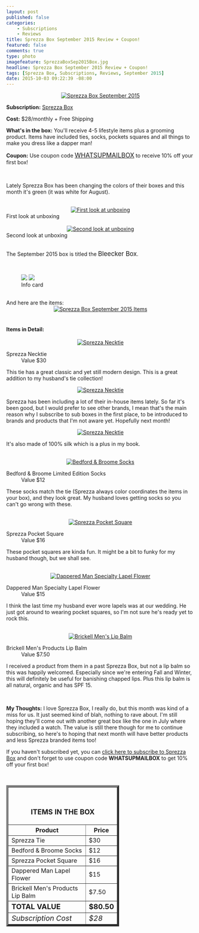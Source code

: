 ```yaml
---
layout: post
published: false
categories: 
    - Subscriptions
    - Reviews
title: Sprezza Box September 2015 Review + Coupon!
featured: false
comments: true
type: photo
imagefeature: SprezzaBoxSep2015Box.jpg
headline: Sprezza Box September 2015 Review + Coupon!
tags: [Sprezza Box, Subscriptions, Reviews, September 2015]
date: 2015-10-03 09:22:39 -08:00
---
```


<center><a href="http://www.sprezzabox.com?rfsn=103516.e98b8" target="_blank">
<img src="/images/SprezzaBoxSep2015Box.jpg" border="0" style="border:none;max-width:100%;" alt="Sprezza Box September 2015" />
</a></center>
<p><b>Subscription:</b> <a href="http://www.sprezzabox.com?rfsn=103516.e98b8" target="_blank">Sprezza Box</a></p>
<p><b>Cost:</b> $28/monthly + Free Shipping</p>
<p><b>What's in the box:</b> You'll receive 4-5 lifestyle items plus a grooming product. Items have included ties, socks, pockets squares and all things to make you dress like a dapper man!</p>
<p><b>Coupon:</b> Use coupon code <a href="http://www.sprezzabox.com?rfsn=103516.e98b8" target="_blank"><big>WHATSUPMAILBOX</big></a> to receive 10% off your first box!</p>
<br>

<p>Lately Sprezza Box has been changing the colors of their boxes and this month it's green (it was white for August).</p>
<br>

<center><a href="http://www.sprezzabox.com?rfsn=103516.e98b8" target="_blank">
<img src="/images/SprezzaBoxSep2015OpenBox.jpg" border="0" style="border:none;max-width:100%;" alt="First look at unboxing" />
</a></center>
<figcaption>First look at unboxing</figcaption>
<br>

<center><a href="http://www.sprezzabox.com?rfsn=103516.e98b8" target="_blank">
<img src="/images/SprezzaBoxSep2015OpenBox2.jpg" border="0" style="border:none;max-width:100%;" alt="Second look at unboxing" />
</a></center>
<figcaption>Second look at unboxing</figcaption>
<br>

<p>The September 2015 box is titled the <big>Bleecker Box</big>.</p>
<br>

<figure class="half">
        <img src='/images/SprezzaBoxAugust2015Info.jpg'>
        <img src='/images/SprezzaBoxAugust2015Info2.jpg'>
        <figcaption>Info card</figcaption>
</figure>

<br>

<DT>And here are the items:</DT>

<center><a href="http://www.sprezzabox.com?rfsn=103516.e98b8" target="_blank">
<img src="/images/SprezzaBoSep2015Items.jpg" border="0" style="border:none;max-width:100%;" alt="Sprezza Box September 2015 Items" />
</a></center>
<br>

<H4>Items in Detail:</H4>

<center><a href="http://www.sprezzabox.com?rfsn=103516.e98b8" target="_blank">
<img src="/images/SprezzaBoSep2015Tie.jpg" border="0" style="border:none;max-width:100%;" alt="Sprezza Necktie" />
</a></center>
<DL>
<DT>Sprezza Necktie</DT>
<DD>Value $30</DD>
</DL>

<p>This tie has a great classic and yet still modern design. This is a great addition to my husband's tie collection!<p>

<center><a href="http://www.sprezzabox.com?rfsn=103516.e98b8" target="_blank">
<img src="/images/SprezzaBoSep2015Tie2.jpg" border="0" style="border:none;max-width:100%;" alt="Sprezza Necktie" />
</a></center>

<p>Sprezza has been including a lot of their in-house items lately. So far it's been good, but I would prefer to see other brands, I mean that's the main reason why I subscribe to sub boxes in the first place, to be introduced to brands and products that I'm not aware yet. Hopefully next month!</p>

<center><a href="http://www.sprezzabox.com?rfsn=103516.e98b8" target="_blank">
<img src="/images/SprezzaBoSep2015Tie3.jpg" border="0" style="border:none;max-width:100%;" alt="Sprezza Necktie" />
</a></center>

<p>It's also made of 100% silk which is a plus in my book.</p>

<br>

<center><a href="http://www.sprezzabox.com?rfsn=103516.e98b8" target="_blank">
<img src="/images/SprezzaBoSep2015Socks.jpg" border="0" style="border:none;max-width:100%;" alt="Bedford & Broome Socks" />
</a></center>
<DL>
<DT>Bedford & Broome Limited Edition Socks</DT>
<DD>Value $12</DD>
</DL>

<p>These socks match the tie (Sprezza always color coordinates the items in your box), and they look great. My husband loves getting socks so you can't go wrong with these.</p>
<br>

<center><a href="http://www.sprezzabox.com?rfsn=103516.e98b8" target="_blank">
<img src="/images/SprezzaBoSep2015Square.jpg" border="0" style="border:none;max-width:100%;" alt="Sprezza Pocket Square" />
</a></center>
<DL>
<DT>Sprezza Pocket Square</DT>
<DD>Value $16</DD>
</DL>

<p>These pocket squares are kinda fun. It might be a bit to funky for my husband though, but we shall see.</p>
<br>

<center><a href="http://www.sprezzabox.com?rfsn=103516.e98b8" target="_blank">
<img src="/images/SprezzaBoSep2015Lapel.jpg" border="0" style="border:none;max-width:100%;" alt="Dappered Man Specialty Lapel Flower" />
</a></center>
<DL>
<DT>Dappered Man Specialty Lapel Flower</DT>
<DD>Value $15</DD>
</DL>

<p>I think the last time my husband ever wore lapels was at our wedding. He just got around to wearing pocket squares, so I'm not sure he's ready yet to rock this.</p>

<br>

<center><a href="http://www.sprezzabox.com?rfsn=103516.e98b8" target="_blank">
<img src="/images/SprezzaBoSep2015Lip.jpg" border="0" style="border:none;max-width:100%;" alt="Brickell Men's Lip Balm" />
</a></center>
<DL>
<DT>Brickell Men's Products Lip Balm</DT>
<DD>Value $7.50</DD>
</DL>

<p>I received a product from them in a past Sprezza Box, but not a lip balm so this was happily welcomed. Especially since we're entering Fall and Winter, this will definitely be useful for banishing chapped lips. Plus this lip balm is all natural, organic and has SPF 15.</p>
<br>

<p><i class="icon-exclamation-sign"></i><b> My Thoughts:</b> I love Sprezza Box, I really do, but this month was kind of a miss for us. It just seemed kind of blah, nothing to rave about. I'm still hoping they'll come out with another great box like the one in July where they included a watch. The value is still there though for me to continue subscribing, so here's to hoping that next month will have better products and less Sprezza branded items too!</p>

<p>If you haven't subscribed yet, you can <a href="http://www.sprezzabox.com?rfsn=103516.e98b8" target="_blank">click here to subscribe to Sprezza Box</a> and don't forget to use coupon code <b>WHATSUPMAILBOX</b> to get 10% off your first box!</p>
<br>

<TABLE  BORDER="5" style="width:60%">
   <TR>
      <TH COLSPAN="2">
         <H3><BR><center>ITEMS IN THE BOX</center></H3>
      </TH>
   </TR>
      <TH>Product</TH>
      <TH>Price</TH>
  <TR>
      <TD>Sprezza Tie</TD>
      <TD>$30</TD>
   </TR>
   <TR>
      <TD>Bedford & Broome Socks</TD>
      <TD>$12</TD>
   </TR>
    <TR>
      <TD>Sprezza Pocket Square</TD>
      <TD>$16</TD>
   </TR>
    <TR>
      <TD>Dappered Man Lapel Flower</TD>
      <TD>$15</TD>
   </TR>
    <TR>
      <TD>Brickell Men's Products Lip Balm</TD>
      <TD>$7.50</TD>
   </TR>
   <TR>
      <TD><b><big>TOTAL VALUE</big></b></TD>
      <TD><b><big>$80.50</big></b></TD>
   </TR>
   <TR>
      <TD><i><big>Subscription Cost</big></i></TD>
      <TD><i><big>$28</big></i></TD>
   </TR>
</TABLE>
